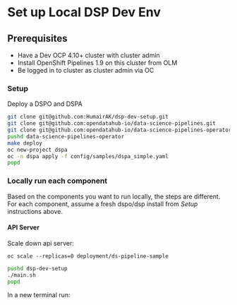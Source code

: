 # Set up Local DSP Dev Env

## Prerequisites
* Have a Dev OCP 4.10+ cluster with cluster admin
* Install OpenShift Pipelines 1.9 on this cluster from OLM
* Be logged in to cluster as cluster admin via OC

### Setup

Deploy a DSPO and DSPA

```bash
git clone git@github.com:HumairAK/dsp-dev-setup.git
git clone git@github.com:opendatahub-io/data-science-pipelines.git
git clone git@github.com:opendatahub-io/data-science-pipelines-operator.git
pushd data-science-pipelines-operator
make deploy
oc new-project dspa
oc -n dspa apply -f config/samples/dspa_simple.yaml
popd
```

### Locally run each component

Based on the components you want to run locally, the steps are different. For each component, assume a fresh dspo/dsp 
install from _Setup_ instructions above.

#### API Server

Scale down api server: 
```
oc scale --replicas=0 deployment/ds-pipeline-sample
```

```bash
pushd dsp-dev-setup
./main.sh
popd
```

In a new terminal run: 
```

```






[DSP]: https://github.com/opendatahub-io/data-science-pipelines
[DSPO]: https://github.com/opendatahub-io/data-science-pipelines-operator